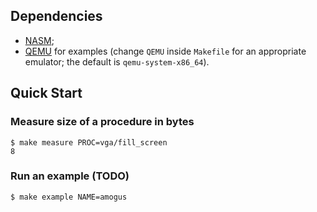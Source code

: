 ## Dependencies

- [NASM](https://www.nasm.us/);
- [QEMU](https://www.qemu.org/) for examples (change `QEMU` inside `Makefile`
  for an appropriate emulator; the default is `qemu-system-x86_64`).

## Quick Start

### Measure size of a procedure in bytes

```console
$ make measure PROC=vga/fill_screen
8
```

### Run an example (TODO)

```console
$ make example NAME=amogus
```
